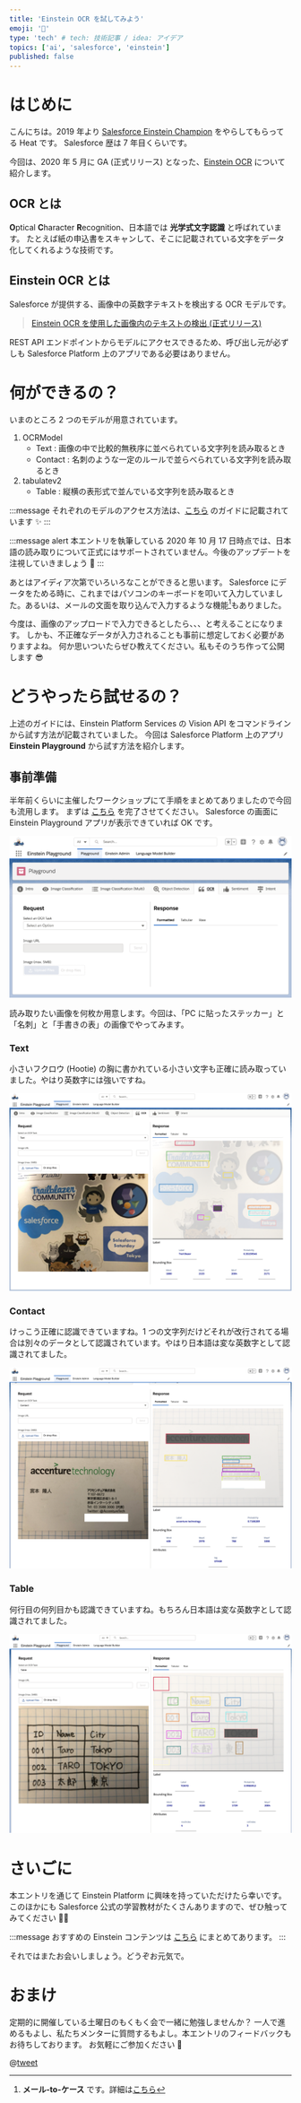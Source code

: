 ```yaml
---
title: 'Einstein OCR を試してみよう'
emoji: '🔎'
type: 'tech' # tech: 技術記事 / idea: アイデア
topics: ['ai', 'salesforce', 'einstein']
published: false
---
```


# はじめに

こんにちは。2019 年より [Salesforce Einstein Champion](https://www.salesforce.com/campaign/einstein-champions/trailblazers/#!page=1&sort=alphaSort&tags=architect_technical) をやらしてもらってる Heat です。
Salesforce 歴は 7 年目くらいです。

今回は、2020 年 5 月に GA (正式リリース) となった、[Einstein OCR](https://releasenotes.docs.salesforce.com/ja-jp/summer20/release-notes/rn_einstein_vision_ocr_ga.htm) について紹介します。

## OCR とは

**O**ptical **C**haracter **R**ecognition、日本語では **光学式文字認識** と呼ばれています。
たとえば紙の申込書をスキャンして、そこに記載されている文字をデータ化してくれるような技術です。

## Einstein OCR とは

Salesforce が提供する、画像中の英数字テキストを検出する OCR モデルです。

> [Einstein OCR を使用した画像内のテキストの検出 (正式リリース)](https://releasenotes.docs.salesforce.com/ja-jp/summer20/release-notes/rn_einstein_vision_ocr_ga.htm)

REST API エンドポイントからモデルにアクセスできるため、呼び出し元が必ずしも Salesforce Platform 上のアプリである必要はありません。

# 何ができるの？

いまのところ 2 つのモデルが用意されています。

1. OCRModel
   - Text : 画像の中で比較的無秩序に並べられている文字列を読み取るとき
   - Contact : 名刺のような一定のルールで並らべられている文字列を読み取るとき
2. tabulatev2
   - Table : 縦横の表形式で並んでいる文字列を読み取るとき

:::message
それぞれのモデルのアクセス方法は、[こちら](https://metamind.readme.io/docs/what-is-einstein-ocr) のガイドに記載されています ✨
:::

:::message alert
本エントリを執筆している 2020 年 10 月 17 日時点では、日本語の読み取りについて正式にはサポートされていません。今後のアップデートを注視していきましょう 👀
:::

あとはアイディア次第でいろいろなことができると思います。
Salesforce にデータをためる時に、これまではパソコンのキーボードを叩いて入力していました。あるいは、メールの文面を取り込んで入力するような機能[^1]もありました。
[^1]: **メール-to-ケース** です。詳細は[こちら](https://trailhead.salesforce.com/ja/content/learn/modules/service_basics/service_basics_create_customer_channels)

今度は、画像のアップロードで入力できるとしたら、、、と考えることになります。
しかも、不正確なデータが入力されることも事前に想定しておく必要がありますよね。
何か思いついたらぜひ教えてください。私もそのうち作って公開します 😎

# どうやったら試せるの？

上述のガイドには、Einstein Platform Services の Vision API をコマンドラインから試す方法が記載されていました。
今回は Salesforce Platform 上のアプリ **Einstein Playground** から試す方法を紹介します。

## 事前準備

半年前くらいに主催したワークショップにて手順をまとめてありましたので今回も流用します。
まずは [こちら](https://github.com/takahitomiyamoto/einstein-platform-services-basic/wiki/Prerequisite) を完了させてください。
Salesforce の画面に Einstein Playground アプリが表示できていれば OK です。

![Einstein Playground - OCR](https://raw.githubusercontent.com/takahitomiyamoto/zenn-art-einstein-ocr/main/articles/einstein-playground-ocr.png)

読み取りたい画像を何枚か用意します。今回は、「PC に貼ったステッカー」と「名刺」と「手書きの表」の画像でやってみます。

### Text

小さいフクロウ (Hootie) の胸に書かれている小さい文字も正確に読み取っていました。やはり英数字には強いですね。

![Text](https://raw.githubusercontent.com/takahitomiyamoto/zenn-art-einstein-ocr/main/articles/einstein-playground-ocr-text.png)

### Contact

けっこう正確に認識できていますね。1 つの文字列だけどそれが改行されてる場合は別々のデータとして認識されています。やはり日本語は変な英数字として認識されてました。

![Contact](https://raw.githubusercontent.com/takahitomiyamoto/zenn-art-einstein-ocr/main/articles/einstein-playground-ocr-contact.png)

### Table

何行目の何列目かも認識できていますね。もちろん日本語は変な英数字として認識されてました。

![Table](https://raw.githubusercontent.com/takahitomiyamoto/zenn-art-einstein-ocr/main/articles/einstein-playground-ocr-table.png)

# さいごに

本エントリを通じて Einstein Platform に興味を持っていただけたら幸いです。
このほかにも Salesforce 公式の学習教材がたくさんありますので、ぜひ触ってみてください 💪🏽

:::message
おすすめの Einstein コンテンツは [こちら](https://trailhead.salesforce.com/ja/users/takahito0508/trailmixes/road-to-einstein-champion) にまとめてあります。
:::

それではまたお会いしましょう。どうぞお元気で。

# おまけ

定期的に開催している土曜日のもくもく会で一緒に勉強しませんか？
一人で進めるもよし、私たちメンターに質問するもよし。本エントリのフィードバックもお待ちしております。
お気軽にご参加ください 🌈

@[tweet](https://twitter.com/takahito0508/status/1315938589826379776)
